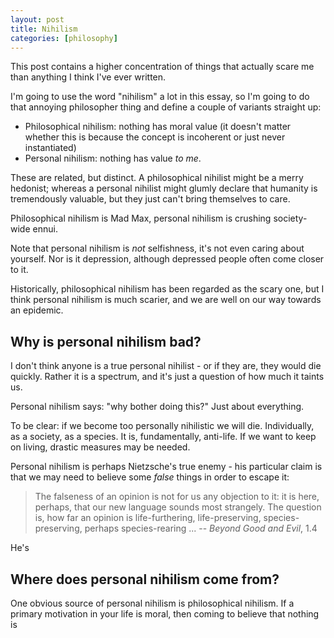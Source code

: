 ```yaml
---
layout: post
title: Nihilism
categories: [philosophy]
---
```


This post contains a higher concentration of things that actually scare me than
anything I think I've ever written.

I'm going to use the word "nihilism" a lot in this essay, so I'm going to do
that annoying philosopher thing and define a couple of variants straight up:
- Philosophical nihilism: nothing has moral value (it doesn't matter whether
  this is because the concept is incoherent or just never instantiated)
- Personal nihilism: nothing has value *to me*.

These are related, but distinct. A philosophical nihilist might be a merry
hedonist; whereas a personal nihilist might glumly declare that humanity is
tremendously valuable, but they just can't bring themselves to care.

Philosophical nihilism is Mad Max, personal nihilism is crushing society-wide
ennui. 

Note that personal nihilism is *not* selfishness, it's not even caring about
yourself. Nor is it depression, although depressed people often come closer to it.

Historically, philosophical nihilism has been regarded as the scary one, but I
think personal nihilism is much scarier, and we are well on our way towards an epidemic.

## Why is personal nihilism bad?

I don't think anyone is a true personal
nihilist - or if they are, they would die quickly. Rather it is a spectrum, and
it's just a question of how much it taints us.

Personal nihilism says: "why bother doing this?" Just about everything.

To be clear: if we become too personally nihilistic we will die. Individually,
as a society, as a species. It is, fundamentally, anti-life. If we want to keep
on living, drastic measures may be needed.

Personal nihilism is perhaps Nietzsche's true enemy - his particular claim is
that we may need to believe some *false* things in order to escape it:

>The falseness of an opinion is not for us any objection to it: it is here,
>perhaps, that our new language sounds most strangely. The question is, how far
>an opinion is life-furthering, life-preserving, species-preserving, perhaps
>species-rearing ... -- *Beyond Good and Evil*, 1.4

He's 

## Where does personal nihilism come from?

One obvious source of personal nihilism is philosophical nihilism. If a primary
motivation in your life is moral, then coming to believe that nothing is 
